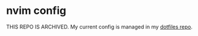 # nvim config

THIS REPO IS ARCHIVED.  My current config is managed in my [dotfiles repo](https://github.com/fcjr/dotfiles).
